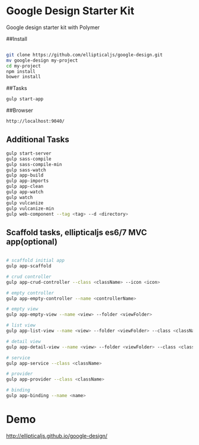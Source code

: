 Google Design Starter Kit
===========================

Google design starter kit with Polymer


##Install

``` bash

git clone https://github.com/ellipticaljs/google-design.git
mv google-design my-project
cd my-project
npm install
bower install

```

##Tasks

``` bash
gulp start-app

```

##Browser

``` bash
http://localhost:9040/

```



## Additional Tasks

``` bash
gulp start-server
gulp sass-compile
gulp sass-compile-min
gulp sass-watch
gulp app-build
gulp app-imports
gulp app-clean
gulp app-watch
gulp watch
gulp vulcanize
gulp vulcanize-min
gulp web-component --tag <tag> --d <directory>

```


## Scaffold tasks, ellipticaljs es6/7 MVC app(optional)

```bash

# scaffold initial app
gulp app-scaffold

# crud controller
gulp app-crud-controller --class <className> --icon <icon>

# empty controller
gulp app-empty-controller --name <controllerName>

# empty view
gulp app-empty-view --name <view> --folder <viewFolder>

# list view
gulp app-list-view --name <view> --folder <viewFolder> --class <className> --icon <icon>

# detail view
gulp app-detail-view --name <view> --folder <viewFolder> --class <className> --icon <icon>

# service
gulp app-service --class <className>

# provider
gulp app-provider --class <className>

# binding
gulp app-binding --name <name>


```

# Demo

http://ellipticaljs.github.io/google-design/